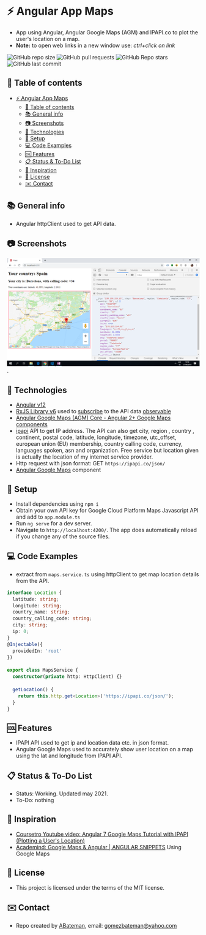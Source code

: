 # :zap: Angular App Maps

* App using Angular, Angular Google Maps (AGM) and IPAPI.co to plot the user's location on a map.
* **Note:** to open web links in a new window use: _ctrl+click on link_

![GitHub repo size](https://img.shields.io/github/repo-size/AndrewJBateman/angular-app-maps?style=plastic)
![GitHub pull requests](https://img.shields.io/github/issues-pr/AndrewJBateman/angular-app-maps?style=plastic)
![GitHub Repo stars](https://img.shields.io/github/stars/AndrewJBateman/angular-app-maps?style=plastic)
![GitHub last commit](https://img.shields.io/github/last-commit/AndrewJBateman/angular-app-maps?style=plastic)

## :page_facing_up: Table of contents

* [:zap: Angular App Maps](#zap-angular-app-maps)
  * [:page_facing_up: Table of contents](#page_facing_up-table-of-contents)
  * [:books: General info](#books-general-info)
  * [:camera: Screenshots](#camera-screenshots)
  * [:signal_strength: Technologies](#signal_strength-technologies)
  * [:floppy_disk: Setup](#floppy_disk-setup)
  * [:computer: Code Examples](#computer-code-examples)
  * [:cool: Features](#cool-features)
  * [:clipboard: Status & To-Do List](#clipboard-status--to-do-list)
  * [:clap: Inspiration](#clap-inspiration)
  * [:file_folder: License](#file_folder-license)
  * [:envelope: Contact](#envelope-contact)

## :books: General info

* Angular httpClient used to get API data.

## :camera: Screenshots

![Example screenshot](./img/location.png).

## :signal_strength: Technologies

* [Angular v12](https://angular.io/)
* [RxJS Library v6](https://angular.io/guide/rx-library) used to [subscribe](http://reactivex.io/documentation/operators/subscribe.html) to the API data [observable](http://reactivex.io/documentation/observable.html)
* [Angular Google Maps (AGM) Core - Angular 2+ Google Maps components](https://www.npmjs.com/package/@agm/core)
* [ipapi](https://ipapi.co/) API to get IP address. The API can also get city, region , country , continent, postal code, latitude, longitude, timezone, utc_offset, european union (EU) membership, country calling code, currency, languages spoken, asn and organization. Free service but location given is actually the location of my internet service provider.
* Http request with json format: GET `https://ipapi.co/json/`
* [Angular Google Maps](https://angular-maps.com/) component

## :floppy_disk: Setup

* Install dependencies using `npm i`
* Obtain your own API key for Google Cloud Platform Maps Javascript API and add to `app.module.ts`
* Run `ng serve` for a dev server.
* Navigate to `http://localhost:4200/`. The app does automatically reload if you change any of the source files.

## :computer: Code Examples

* extract from `maps.service.ts` using httpClient to get map location details from the API.

```typescript
interface Location {
  latitude: string;
  longitude: string;
  country_name: string;
  country_calling_code: string;
  city: string;
  ip: 0;
}
@Injectable({
  providedIn: 'root'
})

export class MapsService {
  constructor(private http: HttpClient) {}

  getLocation() {
    return this.http.get<Location>('https://ipapi.co/json/');
  }
}
```

## :cool: Features

* IPAPI API used to get ip and location data etc. in json format.
* Angular Google Maps used to accurately show user location on a map using the lat and longitude from IPAPI API.

## :clipboard: Status & To-Do List

* Status: Working. Updated may 2021.
* To-Do: nothing

## :clap: Inspiration

* [Coursetro Youtube video: Angular 7 Google Maps Tutorial with IPAPI (Plotting a User's Location)](https://www.youtube.com/watch?v=-IwTQgKIjCQ)
* [Academind: Google Maps & Angular | ANGULAR SNIPPETS](https://www.youtube.com/watch?v=lApggVS0icc) Using Google Maps

## :file_folder: License

* This project is licensed under the terms of the MIT license.

## :envelope: Contact

* Repo created by [ABateman](https://github.com/AndrewJBateman), email: gomezbateman@yahoo.com
